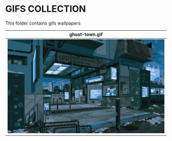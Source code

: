 # GIFS COLLECTION
This folder contains gifs wallpapers 

| **ghost-town.gif** | 
|------------------------------------------|
| ![ ghost-town.gif ](./ghost-town.gif) | 


